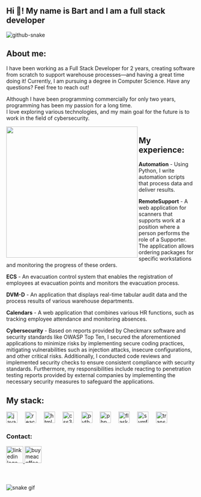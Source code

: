 <h2 align="left">Hi 👋! My name is Bart and I am a full stack developer</h2>

<picture>
  <source 
    media="(prefers-color-scheme: dark)" 
    srcset="[https://raw.githubusercontent.com/bartek-barszczewski/snake-game/output/dist/github-contribution-grid-snake-dark.svg()](https://raw.githubusercontent.com/bartek-barszczewski/bartek-barszczewski/refs/heads/output/github-contribution-grid-snake-dark.svg)" />
  <source 
    media="(prefers-color-scheme: light)" 
    srcset="[https://raw.githubusercontent.com/bartek-barszczewski/snake-game/output/dist/github-contribution-grid-snake-dark.svg()](https://raw.githubusercontent.com/bartek-barszczewski/bartek-barszczewski/refs/heads/output/github-contribution-grid-snake-dark.svg)" />
  <img 
    alt="github-snake" 
    src="[https://raw.githubusercontent.com/bartek-barszczewski/snake-game/output/dist/github-contribution-grid-snake-dark.svg()](https://raw.githubusercontent.com/bartek-barszczewski/bartek-barszczewski/refs/heads/output/github-contribution-grid-snake-dark.svg)" />
</picture>

## About me:
I have been working as a Full Stack Developer for 2 years, creating software from scratch to support warehouse processes—and having a great time doing it! Currently, I am pursuing a degree in Computer Science. Have any questions? Feel free to reach out!

Although I have been programming commercially for only two years, programming has been my passion for a long time.  
I love exploring various technologies, and my main goal for the future is to work in the field of cybersecurity.


<img align="left" height="350" src="https://media1.tenor.com/m/pPKOYQpTO8AAAAAd/monkey-developer.gif"  />


# 
## My experience:
**Automation** - Using Python, I write automation scripts that process data and deliver results.

**RemoteSupport** - A web application for scanners that supports work at a position where a person performs the role of a Supporter. The application allows ordering packages for specific workstations and monitoring the progress of these orders.

**ECS** - An evacuation control system that enables the registration of employees at evacuation points and monitors the evacuation process.

**DVM-D** - An application that displays real-time tabular audit data and the process results of various warehouse departments.

**Calendars** - A web application that combines various HR functions, such as tracking employee attendance and monitoring absences.

**Cybersecurity** - Based on reports provided by Checkmarx software and security standards like OWASP Top Ten, I secured the aforementioned applications to minimize risks by implementing secure coding practices, mitigating vulnerabilities such as injection attacks, insecure configurations, and other critical risks. Additionally, I conducted code reviews and implemented security checks to ensure consistent compliance with security standards.
Furthermore, my responsibilities include reacting to penetration testing reports provided by external companies by implementing the necessary security measures to safeguard the applications.



## My stack:

<div align="left">
  <img src="https://cdn.jsdelivr.net/gh/devicons/devicon/icons/javascript/javascript-original.svg" height="30" alt="javascript logo"  />
  <img width="12" />
  <img src="https://cdn.jsdelivr.net/gh/devicons/devicon/icons/react/react-original.svg" height="30" alt="react logo"  />
  <img width="12" />
  <img src="https://cdn.jsdelivr.net/gh/devicons/devicon/icons/html5/html5-original.svg" height="30" alt="html5 logo"  />
  <img width="12" />
  <img src="https://cdn.jsdelivr.net/gh/devicons/devicon/icons/css3/css3-original.svg" height="30" alt="css3 logo"  />
  <img width="12" />
  <img src="https://cdn.jsdelivr.net/gh/devicons/devicon/icons/python/python-original.svg" height="30" alt="python logo"  />
  <img width="12" />
  <img src="https://cdn.jsdelivr.net/gh/devicons/devicon/icons/php/php-original.svg" height="30" alt="php logo"  />
  <img width="12" />
  <img src="https://cdn.jsdelivr.net/gh/devicons/devicon/icons/flask/flask-original.svg" height="30" alt="flask logo"  />
  <img width="12" />
  <img src="https://cdn.jsdelivr.net/gh/devicons/devicon/icons/symfony/symfony-original.svg" height="30" alt="symfony logo"  />
  <img width="12" />
  <img src="https://cdn.worldvectorlogo.com/logos/t-sql.svg" height="30" alt="transact-sql logo"  />
</div>

### Contact:

<div align="left">
  <a href="https://www.linkedin.com/in/bart%C5%82omiej-barszczewski-full-stack/" target="_blank">
  <img src="https://img.shields.io/static/v1?message=LinkedIn&logo=linkedin&label=&color=0077B5&logoColor=white&labelColor=&style=for-the-badge" height="45" alt="linkedin logo"  />
  </a>
  <a href="https://buymeacoffee.com/sphinnx" target="_blank">
  <img src="https://media2.giphy.com/media/v1.Y2lkPTc5MGI3NjExMW0zeTlqeGoyZm13MW01emNyeGJlOG9ycWt4dmVyNzBieHd5MzAyYiZlcD12MV9pbnRlcm5hbF9naWZfYnlfaWQmY3Q9cw/TDQOtnWgsBx99cNoyH/giphy.gif" height="45" alt="buymeacoffee logo" />
  </a>
</div>

###
<br clear="both">

![snake gif](https://github.combartek-barszczewski/bartek-barszczewski/blob/output/github-contribution-grid-snake.gif)
